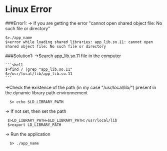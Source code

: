 # Linux Error

###Error1:
-> If you are getting the error "cannot open shared object file: No such file or directory"
  ```shell
  $>./app_name
  $>error while loading shared libraries: app_lib.so.11: cannot open shared object file: No such file or directory
  ```

###Solution1:
->Search app_lib.so.11 file in the computer 

    ```shell
    $>find / |grep "app_lib.so.11"
    $>/usr/local/lib/app_lib.so.11
    ```
->Check the existence of the path (in my case "/usr/local/lib/") present in the dynamic library path environnement 
```shell
  $> echo $LD_LIBRARY_PATH
 ```
 -> If not set, then set the path 
 ```shell
  $>LD_LIBRARY_PATH=$LD_LIBRARY_PATH:/usr/local/lib
  $>export LD_LIBRARY_PATH
  ```
-> Run the application
```shell
  $> ./app_name
```
